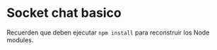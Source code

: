 # Socket chat basico

Recuerden que deben ejecutar `npm install` para reconstruir los Node modules.
